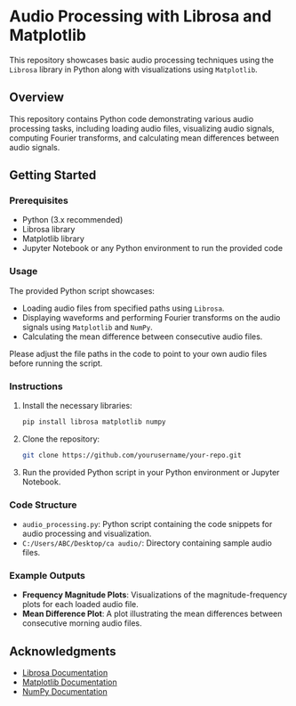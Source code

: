 # Audio Processing with Librosa and Matplotlib

This repository showcases basic audio processing techniques using the `Librosa` library in Python along with visualizations using `Matplotlib`.

## Overview

This repository contains Python code demonstrating various audio processing tasks, including loading audio files, visualizing audio signals, computing Fourier transforms, and calculating mean differences between audio signals.

## Getting Started

### Prerequisites

- Python (3.x recommended)
- Librosa library
- Matplotlib library
- Jupyter Notebook or any Python environment to run the provided code

### Usage

The provided Python script showcases:

- Loading audio files from specified paths using `Librosa`.
- Displaying waveforms and performing Fourier transforms on the audio signals using `Matplotlib` and `NumPy`.
- Calculating the mean difference between consecutive audio files.

Please adjust the file paths in the code to point to your own audio files before running the script.

### Instructions

1. Install the necessary libraries:

    ```bash
    pip install librosa matplotlib numpy
    ```

2. Clone the repository:

    ```bash
    git clone https://github.com/yourusername/your-repo.git
    ```

3. Run the provided Python script in your Python environment or Jupyter Notebook.

### Code Structure

- `audio_processing.py`: Python script containing the code snippets for audio processing and visualization.
- `C:/Users/ABC/Desktop/ca audio/`: Directory containing sample audio files.

### Example Outputs

- **Frequency Magnitude Plots**: Visualizations of the magnitude-frequency plots for each loaded audio file.
- **Mean Difference Plot**: A plot illustrating the mean differences between consecutive morning audio files.



## Acknowledgments

- [Librosa Documentation](https://librosa.org/doc/main/index.html)
- [Matplotlib Documentation](https://matplotlib.org/)
- [NumPy Documentation](https://numpy.org/doc/)

